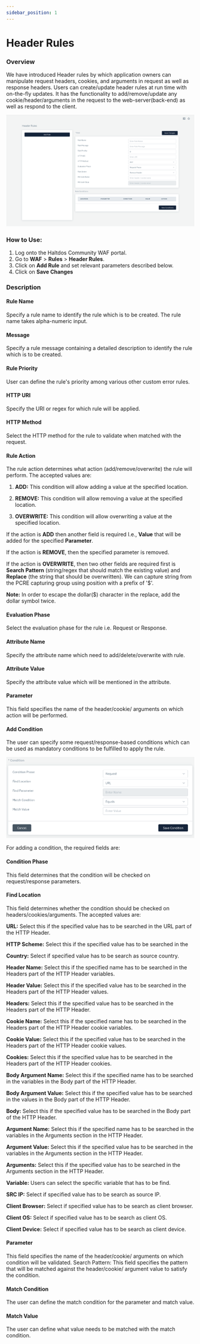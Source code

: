 ```yaml
---
sidebar_position: 1
---
```


# Header Rules

### Overview 
We have introduced Header rules by which application owners can manipulate request headers, cookies, and arguments in request as well as response headers. Users can create/update header rules at run time with on-the-fly updates. It has the functionality to add/remove/update any cookie/header/arguments in the request to the web-server(back-end) as well as respond to the client.
   
![header rules](/img/ce-waf/docs/header_rules.png)
   
### How to Use:
1. Log onto the Haltdos Community WAF portal.
2. Go to **WAF** > **Rules** > **Header Rules**.
3. Click on **Add Rule** and set relevant parameters described below.
4. Click on **Save Changes**

### Description

#### Rule Name

Specify a rule name to identify the rule which is to be created. The rule name takes alpha-numeric input.

#### Message

Specify a rule message containing a detailed description to identify the rule which is to be created.

#### Rule Priority

User can define the rule's priority among various other custom error rules.

#### HTTP URI

Specify the URI or regex for which rule will be applied. 

#### HTTP Method

Select the HTTP method for the rule to validate when matched with the request.

#### Rule Action
The rule action determines what action (add/remove/overwrite) the rule will perform. The accepted values are:

1) **ADD:** This condition will allow adding a value at the specified location.

2) **REMOVE:** This condition will allow removing a value at the specified location.

3) **OVERWRITE:** This condition will allow overwriting a value at the specified location.

If the action is **ADD** then another field is required I.e., **Value** that will be added for the specified **Parameter**.

If the action is **REMOVE**, then the specified parameter is removed.

If the action is **OVERWRITE**, then two other fields are required first is **Search Pattern** (string/regex that should match the existing value) and **Replace** (the string that should be overwritten). We can capture string from the PCRE capturing group using position with a prefix of '$'. 

**Note:** In order to escape the dollar($) character in the replace, add the dollar symbol twice.

#### Evaluation Phase

Select the evaluation phase for the rule i.e. Request or Response.

#### Attribute Name

Specify the attribute name which need to add/delete/overwrite with rule.

#### Attribute Value

Specify the attribute value which will be mentioned in the attribute.

#### Parameter

This field specifies the name of the header/cookie/ arguments on which action will be performed.

#### Add Condition

The user can specify some request/response-based conditions which can be used as mandatory conditions to be fulfilled to apply the rule.

![header rules](/img/ce-waf/docs/headerrulescondition.png)

For adding a condition, the required fields are:

#### Condition Phase

This field determines that the condition will be checked on request/response parameters.

#### Find Location

This field determines whether the condition should be checked on headers/cookies/arguments. The accepted values are:

**URL:** Select this if the specified value has to be searched in the URL part of the HTTP Header.
   
**HTTP Scheme:** Select this if the specified value has to be searched in the 
   
**Country:** Select if specified value has to be search as source country.
   
**Header Name:** Select this if the specified name has to be searched in the Headers part of the HTTP Header variables.
   
**Header Value:** Select this if the specified value has to be searched in the Headers part of the HTTP Header values.
   
**Headers:** Select this if the specified value has to be searched in the Headers part of the HTTP Header. 
   
**Cookie Name:** Select this if the specified name has to be searched in the Headers part of the HTTP Header cookie variables. 
   
**Cookie Value:** Select this if the specified value has to be searched in the Headers part of the HTTP Header cookie values.
   
**Cookies:** Select this if the specified value has to be searched in the Headers part of the HTTP Header cookies.
   
**Body Argument Name:** Select this if the specified name has to be searched in the variables in the Body part of the HTTP Header. 
   
**Body Argument Value:** Select this if the specified value has to be searched in the values in the Body part of the HTTP Header.
   
**Body:** Select this if the specified value has to be searched in the Body part of the HTTP Header.
   
**Argument Name:** Select this if the specified name has to be searched in the variables in the Arguments section in the HTTP Header.
   
**Argument Value:** Select this if the specified value has to be searched in the variables in the Arguments section in the HTTP Header.
   
**Arguments:**  Select this if the specified value has to be searched in the Arguments section in the HTTP Header.
   
**Variable:** Users can select the specific variable that has to be find.
   
**SRC IP:**  Select if specified value has to be search as source IP.
   
**Client Browser:** Select if specified value has to be search as client browser.
   
**Client OS:** Select if specified value has to be search as client OS.
   
**Client Device:**  Select if specified value has to be search as client device.

#### Parameter

This field specifies the name of the header/cookie/ arguments on which condition will be validated. Search Pattern: This field specifies the pattern that will be matched against the header/cookie/ argument value to satisfy the condition.

#### Match Condition

The user can define the match condition for the parameter and match value.

#### Match Value

The user can define what value needs to be matched with the match condition.


